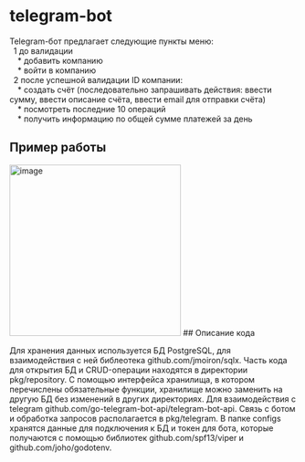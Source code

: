 # telegram-bot
  Telegram-бот предлагает следующие пункты меню:\
   &ensp;1 до валидации \
       &emsp;* добавить компанию\
       &emsp;* войти в компанию\
   &ensp;2 после успешной валидации ID компании:\
       &emsp;* создать счёт (последовательно запрашивать действия: ввести сумму, ввести описание счёта, ввести email для отправки счёта)\
       &emsp;* посмотреть последние 10 операций\
       &emsp;* получить информацию по общей сумме платежей за день
       
## Пример работы
<img width="300" alt="image" src="https://user-images.githubusercontent.com/102811233/224660092-bf29244b-ce45-40e4-8698-1eddf0981d0b.png">
## Описание кода

Для хранения данных используется БД PostgreSQL, для взаимодействия с ней библеотека github.com/jmoiron/sqlx. Часть кода для открытия БД и CRUD-операции находятся в директории pkg/repository. С помощью интерфейса хранилища, в котором перечислены обязательные функции, хранилище можно заменить на другую БД без изменений в других директориях.
Для взаимодействия с telegram github.com/go-telegram-bot-api/telegram-bot-api. Связь с ботом и обработка запросов располагается в pkg/telegram.
В папке configs хранятся данные для подключения к БД и токен для бота, которые получаются с помощью библиотек github.com/spf13/viper и github.com/joho/godotenv.
